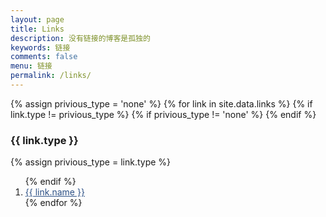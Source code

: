 ```yaml
---
layout: page
title: Links
description: 没有链接的博客是孤独的
keywords: 链接
comments: false
menu: 链接
permalink: /links/
---
```


<div>
  {% assign privious_type = 'none' %}
    {% for link in site.data.links %}
      {% if link.type != privious_type %}
        {% if privious_type != 'none' %}
          </ol>
        {% endif %}
        <h3>{{ link.type }}</h3>
        {% assign privious_type = link.type %}
        <ol class="posts-list" >
      {% endif %}
      <li class="posts-list-item">
        <a class="posts-list-name" style="color:#2d5186" href="{{ link.url }}">{{ link.name }}</a>
      </li>
    {% endfor %}
  </ol>
</div>
